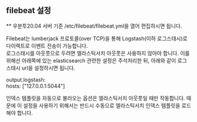 ## filebeat 설정
** 우분투20.04 서버 기준 /etc/filebeat/filebeat.yml을 열어 편집하시면 됩니다. 
  
Filebeat는 lumberjack 프로토콜(over TCP)을 통해 Logstash(이하 로그스태시)로 다이렉트로 이벤트 전송이 가능합니다.   
로그스태시를 아웃풋으로 두려면 엘라스틱서치 아웃풋은 사용하지 않아야 합니다. 이를 위해선 아래쪽에 있는 elasticsearch 관련한 설정은 주석처리한 뒤, 아래와 같이 로그스태시 url을 설정하시면 됩니다.    

output.logstash:    
  hosts: ["127.0.0.1:5044"]            
                
인덱스 템플릿을 자동으로 불러오는 옵션은 엘라스틱서치 아웃풋일 때만 작동합니다. 때문에 이 설정을 사용하기 위해서는 반드시 수동으로 엘라스틱서치 인덱스 템플릿을 로드해야 합니다.            
 

